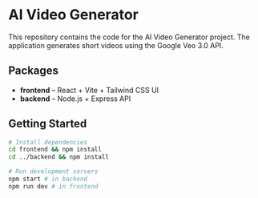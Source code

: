 # AI Video Generator

This repository contains the code for the AI Video Generator project. The application generates short videos using the Google Veo 3.0 API.

## Packages
- **frontend** – React + Vite + Tailwind CSS UI
- **backend** – Node.js + Express API

## Getting Started

```bash
# Install dependencies
cd frontend && npm install
cd ../backend && npm install

# Run development servers
npm start # in backend
npm run dev # in frontend
```
